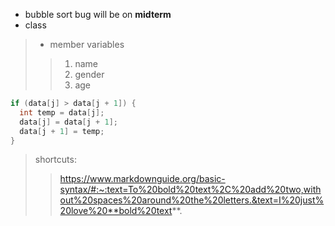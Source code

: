 - bubble sort bug will be on **midterm**
- class
> - member variables
>  > 1) name
>  > 2) gender
>  > 3) age


```java
if (data[j] > data[j + 1]) {
  int temp = data[j];
  data[j] = data[j + 1];
  data[j + 1] = temp;
}
```

> shortcuts: 
> > https://www.markdownguide.org/basic-syntax/#:~:text=To%20bold%20text%2C%20add%20two,without%20spaces%20around%20the%20letters.&text=I%20just%20love%20**bold%20text**.
